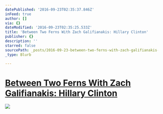 ```yaml
---
datePublished: '2016-09-23T02:35:37.846Z'
inFeed: true
author: []
via: {}
dateModified: '2016-09-23T02:35:25.533Z'
title: 'Between Two Ferns With Zach Galifianakis: Hillary Clinton'
publisher: {}
description: ''
starred: false
sourcePath: _posts/2016-09-23-between-two-ferns-with-zach-galifianakis-hillary-clinton.md
_type: Blurb

---
```

# [Between Two Ferns With Zach Galifianakis: Hillary Clinton][0]
![](https://the-grid-user-content.s3-us-west-2.amazonaws.com/a062eb50-2b0a-46a4-973e-975792f8d190.png)

[0]: http://www.funnyordie.com/videos/b2fc974d1d/between-two-ferns-with-zach-galifianakis-hillary-clinton